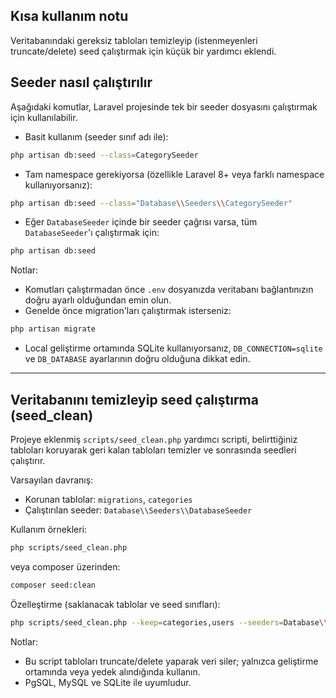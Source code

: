 ## Kısa kullanım notu

Veritabanındaki gereksiz tabloları temizleyip (istenmeyenleri truncate/delete) seed çalıştırmak için küçük bir yardımcı eklendi.

## Seeder nasıl çalıştırılır

Aşağıdaki komutlar, Laravel projesinde tek bir seeder dosyasını çalıştırmak için kullanılabilir.

-   Basit kullanım (seeder sınıf adı ile):

```bash
php artisan db:seed --class=CategorySeeder
```

-   Tam namespace gerekiyorsa (özellikle Laravel 8+ veya farklı namespace kullanıyorsanız):

```bash
php artisan db:seed --class="Database\\Seeders\\CategorySeeder"
```

-   Eğer `DatabaseSeeder` içinde bir seeder çağrısı varsa, tüm `DatabaseSeeder`'ı çalıştırmak için:

```bash
php artisan db:seed
```

Notlar:

-   Komutları çalıştırmadan önce `.env` dosyanızda veritabanı bağlantınızın doğru ayarlı olduğundan emin olun.
-   Genelde önce migration'ları çalıştırmak isterseniz:

```bash
php artisan migrate
```

-   Local geliştirme ortamında SQLite kullanıyorsanız, `DB_CONNECTION=sqlite` ve `DB_DATABASE` ayarlarının doğru olduğuna dikkat edin.

---

## Veritabanını temizleyip seed çalıştırma (seed_clean)

Projeye eklenmiş `scripts/seed_clean.php` yardımcı scripti, belirttiğiniz tabloları koruyarak geri kalan tabloları temizler ve sonrasında seedleri çalıştırır.

Varsayılan davranış:

- Korunan tablolar: `migrations`, `categories`
- Çalıştırılan seeder: `Database\\Seeders\\DatabaseSeeder`

Kullanım örnekleri:

```bash
php scripts/seed_clean.php
```

veya composer üzerinden:

```bash
composer seed:clean
```

Özelleştirme (saklanacak tablolar ve seed sınıfları):

```bash
php scripts/seed_clean.php --keep=categories,users --seeders=Database\\\\Seeders\\\\CategorySeeder,Database\\\\Seeders\\\\UserSeeder
```

Notlar:
- Bu script tabloları truncate/delete yaparak veri siler; yalnızca geliştirme ortamında veya yedek alındığında kullanın.
- PgSQL, MySQL ve SQLite ile uyumludur.


